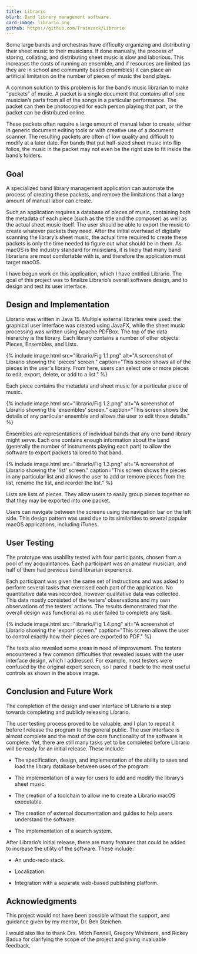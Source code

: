 ```yaml
---
title: Librario
blurb: Band library management software.
card-image: librario.png
github: https://github.com/Trainzack/Librario
---
```


Some large bands and orchestras have difficulty organizing and distributing their sheet music to their musicians. If done manually, the process of storing, collating, and distributing sheet music is slow and laborious. This increases the costs of running an ensemble, and if resources are limited (as they are in school and community based ensembles) it can place an artificial limitation on the number of pieces of music the band plays.

A common solution to this problem is for the band’s music librarian to make “packets” of music. A packet is a single document that contains all of one musician’s parts from all of the songs in a particular performance. The packet can then be photocopied for each person playing that part, or the packet can be distributed online.

These packets often require a large amount of manual labor to create, either in generic document editing tools or with creative use of a document scanner. The resulting packets are often of low quality and difficult to modify at a later date. For bands that put half-sized sheet music into flip folios, the music in the packet may not even be the right size to fit inside the band’s folders.

## Goal

A specialized band library management application can automate the process of creating these packets, and remove the limitations that a large amount of manual labor can create.

Such an application requires a database of pieces of music, containing both the metadata of each piece (such as the title and the composer) as well as the actual sheet music itself. The user should be able to export the music to create whatever packets they need. After the initial overhead of digitally scanning the library’s sheet music, the actual time required to create these packets is only the time needed to figure out what should be in them. As macOS is the industry standard for musicians, it is likely that many band librarians are most comfortable with is, and therefore the application must target macOS.

I have begun work on this application, which I have entitled Librario. The goal of this project was to finalize Librario’s overall software design, and to design and test its user interface.

## Design and Implementation

Librario was written in Java 15. Multiple external libraries were used: the graphical user interface was created using JavaFX, while the sheet music processing was written using Apache PDFBox. The top of the data hierarchy is the library. Each library contains a number of other objects: Pieces, Ensembles, and Lists.

{% include image.html
    src="librario/Fig 1.1.png"
    alt="A screenshot of Librario showing the 'pieces' screen."
    caption="This screen shows all of the pieces in the user's library. From here, users can select one or more pieces to edit, export, delete, or add to a list."
%}

Each piece contains the metadata and sheet music for a particular piece of music.


{% include image.html
    src="librario/Fig 1.2.png"
    alt="A screenshot of Librario showing the 'ensembles' screen."
    caption="This screen shows the details of any particular ensemble and allows the user to edit those details."
%}

Ensembles are representations of individual bands that any one band library might serve. Each one contains enough information about the band (generally the number of instruments playing each part) to allow the software to export packets tailored to that band.

{% include image.html
    src="librario/Fig 1.3.png"
    alt="A screenshot of Librario showing the 'list' screen."
    caption="This screen shows the pieces in any particular list and allows the user to add or remove pieces from the list, rename the list, and reorder the list."
%}

Lists are lists of pieces. They allow users to easily group pieces together so that they may be exported into one packet.

Users can navigate between the screens using the navigation bar on the left side. This design pattern was used due to its similarities to several popular macOS applications, including iTunes.

## User Testing

The prototype was usability tested with four participants, chosen from a pool of my acquaintances. Each participant was an amateur musician, and half of them had previous band librarian experience.

Each participant was given the same set of instructions and was asked to perform several tasks that exercised each part of the application. No quantitative data was recorded, however qualitative data was collected. This data mostly consisted of the testers’ observations and my own observations of the testers’ actions. The results demonstrated that the overall design was functional as no user failed to complete any task.

{% include image.html
    src="librario/Fig 1.4.png"
    alt="A screenshot of Librario showing the 'export' screen."
    caption="This screen allows the user to control exactly how their pieces are exported to PDF."
%}

The tests also revealed some areas in need of improvement. The testers encountered a few common difficulties that revealed issues with the user interface design, which I addressed. For example, most testers were confused by the original export screen, so I pared it back to the most useful controls as shown in the above image.

## Conclusion and Future Work

The completion of the design and user interface of Librario is a step towards completing and publicly releasing Librario.

The user testing process proved to be valuable, and I plan to repeat it before I release the program to the general public. The user interface is almost complete and the most of the core functionality of the software is complete. Yet, there are still many tasks yet to be completed before Librario will be ready for an initial release. These include:

- The specification, design, and implementation of the ability to save and load the library database between uses of the program.

- The implementation of a way for users to add and modify the library’s sheet music.

- The creation of a toolchain to allow me to create a Librario macOS executable.

- The creation of external documentation and guides to help users understand the software.

- The implementation of a search system.

After Librario’s initial release, there are many features that could be added to increase the utility of the software. These include:

- An undo-redo stack.

- Localization.

- Integration with a separate web-based publishing platform.

## Acknowledgments

This project would not have been possible without the support, and guidance given by my mentor, Dr. Ben Steichen.

I would also like to thank Drs. Mitch Fennell, Gregory Whitmore, and Rickey Badua for clarifying the scope of the project and giving invaluable feedback.
